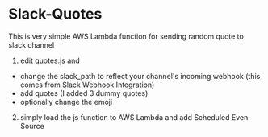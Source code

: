 # Slack-Quotes

This is very simple AWS Lambda function for sending random quote to slack channel

1. edit quotes.js and 
  - change the slack_path to reflect your channel's incoming webhook (this comes from Slack Webhook Integration)
  - add quotes (I added 3 dummy quotes)
  - optionally change the emoji

2. simply load the js function to AWS Lambda and add Scheduled Even Source 

